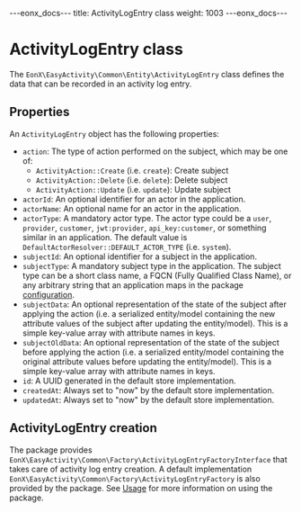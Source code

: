 ---eonx_docs---
title: ActivityLogEntry class
weight: 1003
---eonx_docs---

# ActivityLogEntry class

The `EonX\EasyActivity\Common\Entity\ActivityLogEntry` class defines the data that can be recorded in an activity log entry.

## Properties

An `ActivityLogEntry` object has the following properties:

- `action`: The type of action performed on the subject, which may be one of:
    - `ActivityAction::Create` (i.e. `create`): Create subject
    - `ActivityAction::Delete` (i.e. `delete`): Delete subject
    - `ActivityAction::Update` (i.e. `update`): Update subject
- `actorId`: An optional identifier for an actor in the application.
- `actorName`: An optional name for an actor in the application.
- `actorType`: A mandatory actor type. The actor type could be a `user`, `provider`, `customer`, `jwt:provider`,
  `api_key:customer`, or something similar in an application. The default value is
  `DefaultActorResolver::DEFAULT_ACTOR_TYPE` (i.e. `system`).
- `subjectId`: An optional identifier for a subject in the application.
- `subjectType`: A mandatory subject type in the application. The subject type can be a short class name, a FQCN (Fully
  Qualified Class Name), or any arbitrary string that an application maps in the package [configuration][1].
- `subjectData`: An optional representation of the state of the subject after applying the action (i.e. a serialized
  entity/model containing the new attribute values of the subject after updating the entity/model). This is a simple
  key-value array with attribute names in keys.
- `subjectOldData`: An optional representation of the state of the subject before applying the action (i.e. a serialized
  entity/model containing the original attribute values before updating the entity/model). This is a simple key-value
  array with attribute names in keys.
- `id`: A UUID generated in the default store implementation.
- `createdAt`: Always set to "now" by the default store implementation.
- `updatedAt`: Always set to "now" by the default store implementation.

## ActivityLogEntry creation

The package provides `EonX\EasyActivity\Common\Factory\ActivityLogEntryFactoryInterface` that takes care of activity log
entry creation. A default implementation `EonX\EasyActivity\Common\Factory\ActivityLogEntryFactory` is also provided by the package.
See [Usage][2] for more information on using the package.

[1]: config.md

[2]: usage.md
